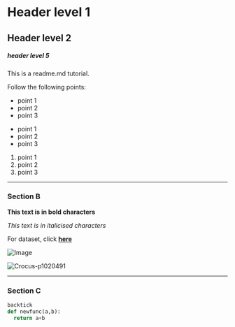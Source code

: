 # Header level 1

## Header level 2

##### header level 5

This is a readme.md tutorial.

Follow the following points:
* point 1
* point 2
* point 3

- point 1
- point 2
- point 3

1. point 1
2. point 2
3. point 3
---
### Section B

__This text is in bold characters__

_This text is in italicised characters_

For dataset, click __[here](https://www.kaggle.com/datasets/alistairking/nuclear-energy-datasets)__

![Image](https://cdn.britannica.com/01/95901-050-49DFA760/Czech-Republic-operation-Temelin-Nuclear-Power-Plant-2003.jpg)


![Crocus-p1020491](https://github.com/iamtanzeel/test_repo/assets/125236453/aeca7a1b-e7dd-4408-8dca-2a5d8d32c5bd)

---

### Section C

``` python
backtick
def newfunc(a,b):
  return a+b
```


